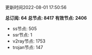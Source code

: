 更新时间2022-08-01 17:50:56

**总订阅: 64**
**总节点: 8417**
**有效节点: 2406**
- ss节点: 505
- ssr节点: 1
- v2ray节点: 1753
- trojan节点: 147
